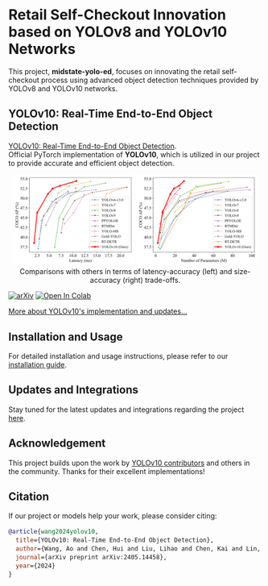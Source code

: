 # Retail Self-Checkout Innovation based on YOLOv8 and YOLOv10 Networks

This project, **midstate-yolo-ed**, focuses on innovating the retail self-checkout process using advanced object detection techniques provided by YOLOv8 and YOLOv10 networks.

## YOLOv10: Real-Time End-to-End Object Detection

[YOLOv10: Real-Time End-to-End Object Detection](https://arxiv.org/abs/2405.14458).\
Official PyTorch implementation of **YOLOv10**, which is utilized in our project to provide accurate and efficient object detection.

<p align="center">
  <img src="figures/latency.svg" width=48%>
  <img src="figures/params.svg" width=48%> <br>
  Comparisons with others in terms of latency-accuracy (left) and size-accuracy (right) trade-offs.
</p>

[![arXiv](https://img.shields.io/badge/arXiv-2405.14458-b31b1b.svg)](https://arxiv.org/abs/2405.14458) <a href="https://colab.research.google.com/github/roboflow-ai/notebooks/blob/main/notebooks/train-yolov10-object-detection-on-custom-dataset.ipynb#scrollTo=SaKTSzSWnG7s"><img src="https://colab.research.google.com/assets/colab-badge.svg" alt="Open In Colab"></a>

[More about YOLOv10's implementation and updates...](#updates-🔥)

## Installation and Usage

For detailed installation and usage instructions, please refer to our [installation guide](#installation).

## Updates and Integrations

Stay tuned for the latest updates and integrations regarding the project [here](#updates-🔥).

## Acknowledgement

This project builds upon the work by [YOLOv10 contributors](https://github.com/THU-MIG/yolov10) and others in the community. Thanks for their excellent implementations!

## Citation

If our project or models help your work, please consider citing:
```BibTeX
@article{wang2024yolov10,
  title={YOLOv10: Real-Time End-to-End Object Detection},
  author={Wang, Ao and Chen, Hui and Liu, Lihao and Chen, Kai and Lin, Zijia and Han, Jungong and Ding, Guiguang},
  journal={arXiv preprint arXiv:2405.14458},
  year={2024}
}

